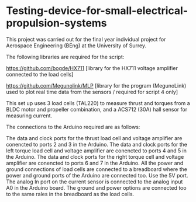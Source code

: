 # Testing-device-for-small-electrical-propulsion-systems
  This project was carried out for the final year individual project for Aerospace Engineering (BEng) at the University of Surrey.

The following libraries are required for the script:

https://github.com/bogde/HX711 [library for the HX711 voltage amplifier connected to the load cells]

https://github.com/Megunolink/MLP [library for the program (MegunoLink) used to plot real time data from the sensors / required for script 4 only]

This set up uses 3 load cells (TAL220) to measure thrust and torques from a BLDC motor and propeller combination, and a ACS712 (30A) hall sensor for measuring current.

The connections to the Arduino required are as follows:

  The data and clock ports for the thrust load cell and voltage amplifier are conencted to ports 2 and 3 in the Arduino.
  The data and clock ports for the left torque load cell and voltage amplifier are conencted to ports 4 and 5 in the Arduino.
  The data and clock ports for the right torque cell and voltage amplifier are conencted to ports 6 and 7 in the Arduino.
  All the power and ground connections of load cells are connected to a breadboard where the power and ground ports of the Arduino are connected too. Use the 5V port.
  The analog In port on the current sensor is connected to the analog input A0 in the Arduino board. The ground and power options are connected too to the same rales in the breadboard as the load cells.
  

